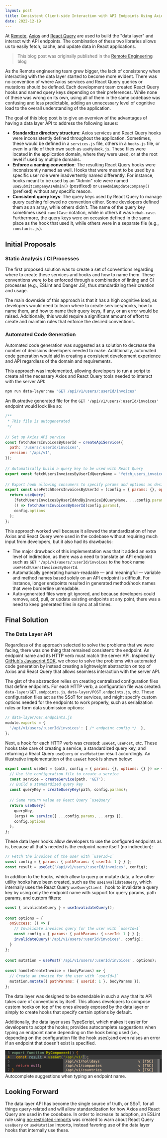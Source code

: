 ```yaml
---
layout: post
title: Consistent Client-side Interaction with API Endpoints Using Axios and React Query
date: 2022-12-19
---
```


At [Remote](https://remote.com/), [Axios](https://github.com/axios/axios) and [React Query](https://tanstack.com/query/v4/docs/react/overview) are used to build the "data layer" and interact with API endpoints. The combination of these two libraries allows us to easily fetch, cache, and update data in React applications.

> This blog post was originally published in the [Remote Engineering](https://remote.com/blog/api-using-axios-react-query) blog

As the Remote engineering team grew bigger, the lack of consistency when interacting with the data layer started to become more evident. There was no convention of where Axios services and React Query queries or mutations should be defined. Each development team created React Query hooks and named query keys depending on their preferences. While none of these was wrong on its own, using all of them in the same codebase was confusing and less predictable, adding an unnecessary level of cognitive load to the overall understanding of the application.

The goal of this blog post is to give an overview of the advantages of having a data layer API to address the following issues:
- **Standardize directory structure**: Axios services and React Query hooks were inconsistently defined throughout the application. Sometimes, these would be defined in a `services.js` file, others in a `hooks.js` file, or even in a file of their own such as `useMyHook.js`. These files were located in the application domain, where they were used, or at the root level if used by multiple domains.
- **Enforce a naming convention**: The resulting React Query hooks were inconsistently named as well. Hooks that were meant to be used by a specific user role were inadvertently named differently. For instance, hooks meant to be used by an "Admin" role were named `useSubmitCompanyAsAdmin()` (postfixed) or `useAdminUpdateCompany()` (prefixed) without any specific reason.
- **Consistent query keys**: The query keys used by React Query to manage query caching followed no convention either. Some developers defined them as an array, while others didn't. The name of the query key sometimes used `camelCase` notation, while in others it was `kebab-case`. Furthermore, the query keys were on occasion defined in the same place as the hook that used it, while others were in a separate file (e.g., `constants.js`).

## Initial Proposals

### Static Analysis / CI Processes

The first proposed solution was to create a set of conventions regarding where to create these services and hooks and how to name them. These conventions were to be enforced through a combination of linting and CI processes (e.g., ESLint and Danger JS), thus standardizing their creation and usage.

The main downside of this approach is that it has a high cognitive load, as developers would need to learn where to create services/hooks, how to name them, and how to name their query keys, if any, or an error would be raised. Additionally, this would require a significant amount of effort to create and maintain rules that enforce the desired conventions.

### Automated Code Generation

Automated code generation was suggested as a solution to decrease the number of decisions developers needed to make. Additionally, automated code generation would aid in creating a consistent development experience and API regardless of the domain and requirements.

This approach was implemented, allowing developers to run a script to create all the necessary Axios and React Query tools needed to interact with the server API:

``` bash
npm run data-layer:new "GET /api/v1/users/:userId/invoices"
```

An illustrative generated file for the `GET '/api/v1/users/:userId/invoices'` endpoint would look like so:

``` javascript
/**
 * This file is autogenerated
 */

// Set up Axios API service
const fetchUsersInvoicesByUserId = createApiService({
  path: '/users/:userId/invoices',
  version: '/api/v1',
});

// Automatically build a query key to be used with React Query
export const fetchUsersInvoicesByUserIdQueryName = 'fetch_users_invoices_by_user_id';

// Export hook allowing consumers to specify params and options as desired
export const useFetchUsersInvoicesByUserId = (config = { params: {}, options: {} }) => {
  return useQuery(
    [fetchUsersInvoicesByUserIdAndByInvoiceIdQueryName, ...config.params],
    () => fetchUsersInvoicesByUserId(config.params),
    config.options
  );
};
```
This approach worked well because it allowed the standardization of how Axios and React Query were used in the codebase without requiring much input from developers, but it also had its drawbacks:
- The major drawback of this implementation was that it added an extra level of indirection, as there was a need to translate an API endpoint such as `GET '/api/v1/users/:userId/invoices` to the hook name `useFetchUsersInvoicesByUserId`.
- Automatically generating human-readable — and meaningful — variable and method names based solely on an API endpoint is difficult. For instance, longer endpoints resulted in generated method/hook names that were borderline unreadable.
- Auto-generated files were git ignored, and because developers could remove, add, pull, or update existing endpoints at any point, there was a need to keep generated files in sync at all times.

## Final Solution

### The Data Layer API

Regardless of the approach selected to solve the problems that we were facing, there was one thing that remained consistent: the endpoint. An endpoint name and its HTTP verb must match the server API. Inspired by [GitHub's Javascript SDK](https://github.blog/2020-04-09-from-48k-lines-of-code-to-10-the-story-of-githubs-javascript-sdk/), we chose to solve the problems with automated code generation by instead creating a lightweight abstraction on top of Axios and React Query that allows seamless interaction with the server API.

The gist of the abstraction relies on creating centralized configuration files that define endpoints. For each HTTP verb, a configuration file was created: `data-layer/GET.endpoints.js`, `data-layer/POST.endpoints.js`, etc. These configuration files act as the SSoT for services, and might specify custom options needed for the endpoints to work properly, such as serialization rules or form data submission options:

``` javascript
// data-layer/GET.endpoints.js
module.exports = {
  '/api/v1/users/:userId/invoices': { /* endpoint config */  },
};
```

Next, a hook for each HTTP verb was created: `useGet`, `usePost`, etc. These hooks take care of creating a service, a standardized query key, and returning a React Query `useQuery` or `useMutation` result accordingly. An illustrative implementation of the `useGet` hook is shown below:

``` javascript
export const useGet = (path, config = { params: {}, options: {} }) => {
  // Use the configuration file to create a service
  const service = createService(path, 'GET');
  // Build a standardized query key
  const queryKey = createQueryKey(path, config.params);

  // Same return value as React Query `useQuery`
  return useQuery(
    queryKey,
    (args) => service({ ...config.params, ...args }),
    config.options
  );
};
```

These data layer hooks allow developers to use the configured endpoints as is, because all that's needed is the endpoint name itself (no indirection):

``` javascript
// Fetch the invoices of the user with `userId=1`
const config = { params: { pathParams: { userId: 1 } } };
const result = useGet('/api/v1/users/:userId/invoices', config);
```

In addition to the hooks, which allow to query or mutate data, a few other utility hooks have been created, such as the `useInvalidateQuery`, which internally uses the React Query `useQueryClient ` hook to invalidate a query key by using only the endpoint name with support for query params, path params, and custom filters:

``` javascript
const { invalidateQuery } = useInvalidateQuery();

const options = {
  onSuccess: () => {
    // Invalidate invoices query for the user with `userId=1`
    const config = { params: { pathParams: { userId: 1 } } };
    invalidateQuery('/api/v1/users/:userId/invoices', config);
  }
};

const mutation = usePost('/api/v1/users/:userId/invoices', options);

const handleCreateInvoice = (bodyParams) => {
  // Create an invoice for the user with `userId=1`
  mutation.mutate({ pathParams: { userId: 1 }, bodyParams });
};
```

The data layer was designed to be extendable in such a way that its API takes care of conventions by itself. This allows developers to compose custom hooks on top of the ones already exposed by the data layer or simply to create hooks that specify certain options by default.

Additionally, the data layer uses TypeScript, which makes it easier for developers to adopt the hooks; provides autocomplete suggestions when typing an endpoint name depending on the hook being used (i.e., depending on the configuration file the hook uses);and even raises an error if an endpoint that doesn't exist is specified.

![Data layer autocomplete suggestions when typing an endpoint name](https://raw.githubusercontent.com/diegocasmo/diegocasmo.github.io/main/static/data-layer-autocomplete-suggestions.png)
Autocomplete suggestions when typing an endpoint name.

## Looking Forward

The data layer API has become the single source of truth, or SSoT, for all things query-related and will allow standardization for how Axios and React Query are used in the codebase. In order to increase its adoption, an ESLint rule using [no-restricted-imports](https://eslint.org/docs/latest/rules/no-restricted-imports) was created to warn about React Query `useQuery` or `useMutation` imports, instead favoring use of the data layer hooks that internally use these.
